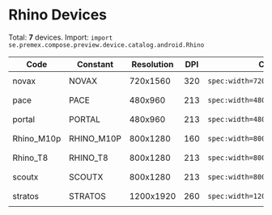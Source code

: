 # Rhino Devices

Total: **7** devices. Import: `import se.premex.compose.preview.device.catalog.android.Rhino`

| Code | Constant | Resolution | DPI | Compose Spec | Preview Usage |
|------|----------|------------|-----|-------------|---------------|
| novax | NOVAX | 720x1560 | 320 | `spec:width=720px,height=1560px,dpi=320` | `@Preview(device = Rhino.NOVAX)` |
| pace | PACE | 480x960 | 213 | `spec:width=480px,height=960px,dpi=213` | `@Preview(device = Rhino.PACE)` |
| portal | PORTAL | 480x960 | 213 | `spec:width=480px,height=960px,dpi=213` | `@Preview(device = Rhino.PORTAL)` |
| Rhino_M10p | RHINO_M10P | 800x1280 | 160 | `spec:width=800px,height=1280px,dpi=160` | `@Preview(device = Rhino.RHINO_M10P)` |
| Rhino_T8 | RHINO_T8 | 800x1280 | 213 | `spec:width=800px,height=1280px,dpi=213` | `@Preview(device = Rhino.RHINO_T8)` |
| scoutx | SCOUTX | 800x1280 | 213 | `spec:width=800px,height=1280px,dpi=213` | `@Preview(device = Rhino.SCOUTX)` |
| stratos | STRATOS | 1200x1920 | 260 | `spec:width=1200px,height=1920px,dpi=260` | `@Preview(device = Rhino.STRATOS)` |

<!-- Generated automatically. Do not edit manually. -->
